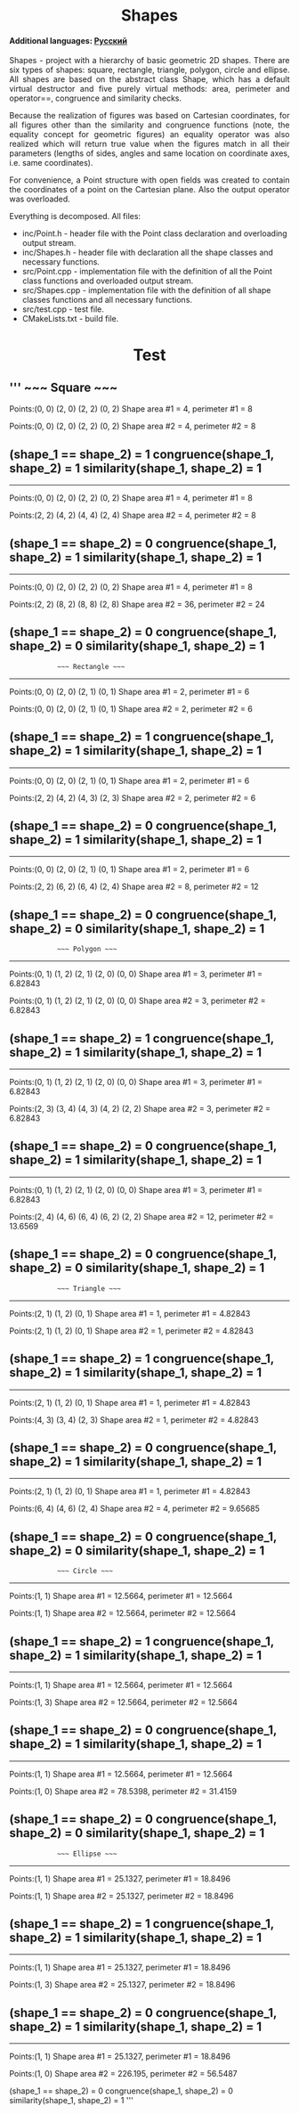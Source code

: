 <h1 align="center">Shapes</h1>
<h4>Additional languages: <a href="https://github.com/AlferovKirill/Study/blob/main/Shapes/README.RU.md">Русский</a></h4>

<p align="justify">Shapes - project with a hierarchy of basic geometric 2D shapes. There are six types of shapes: square, rectangle, triangle, polygon, circle and ellipse. All shapes are based on the abstract class Shape, which has a default virtual destructor and five purely virtual methods: area, perimeter and operator==, congruence and similarity checks.</p>

<p align="justify">Because the realization of figures was based on Cartesian coordinates, for all figures other than the similarity and congruence functions (note, the equality concept for geometric figures) an equality operator was also realized which will return true value when the figures match in all their parameters (lengths of sides, angles and same location on coordinate axes, i.e. same coordinates).</p>

<p align="justify">For convenience, a Point structure with open fields was created to contain the coordinates of a point on the Cartesian plane. Also the output operator was overloaded.</p>

<p align="justify">Everything is decomposed. All files:</p>
<ul>
  <li>inc/Point.h - header file with the Point class declaration and overloading output stream.</li>
  <li>inc/Shapes.h - header file with declaration all the shape classes and necessary functions.</li>
  <li>src/Point.cpp - implementation file with the definition of all the Point class functions and overloaded output stream.</li>
  <li>src/Shapes.cpp - implementation file with the definition of all shape classes functions and all necessary functions.</li>
  <li>src/test.cpp - test file.</li>
  <li>CMakeLists.txt - build file.</li>
</ul>

<h1 align="center">Test</h1>

'''
                ~~~ Square ~~~
-----------------------------------------------
Points:(0, 0) (2, 0) (2, 2) (0, 2)
Shape area #1 = 4, perimeter #1 = 8

Points:(0, 0) (2, 0) (2, 2) (0, 2)
Shape area #2 = 4, perimeter #2 = 8

(shape_1 == shape_2) = 1
congruence(shape_1, shape_2) = 1
similarity(shape_1, shape_2) = 1
-----------------------------------------------
-----------------------------------------------
Points:(0, 0) (2, 0) (2, 2) (0, 2)
Shape area #1 = 4, perimeter #1 = 8

Points:(2, 2) (4, 2) (4, 4) (2, 4)
Shape area #2 = 4, perimeter #2 = 8

(shape_1 == shape_2) = 0
congruence(shape_1, shape_2) = 1
similarity(shape_1, shape_2) = 1
-----------------------------------------------
-----------------------------------------------
Points:(0, 0) (2, 0) (2, 2) (0, 2)
Shape area #1 = 4, perimeter #1 = 8

Points:(2, 2) (8, 2) (8, 8) (2, 8)
Shape area #2 = 36, perimeter #2 = 24

(shape_1 == shape_2) = 0
congruence(shape_1, shape_2) = 0
similarity(shape_1, shape_2) = 1
-----------------------------------------------

                ~~~ Rectangle ~~~
-----------------------------------------------
Points:(0, 0) (2, 0) (2, 1) (0, 1)
Shape area #1 = 2, perimeter #1 = 6

Points:(0, 0) (2, 0) (2, 1) (0, 1)
Shape area #2 = 2, perimeter #2 = 6

(shape_1 == shape_2) = 1
congruence(shape_1, shape_2) = 1
similarity(shape_1, shape_2) = 1
-----------------------------------------------
-----------------------------------------------
Points:(0, 0) (2, 0) (2, 1) (0, 1)
Shape area #1 = 2, perimeter #1 = 6

Points:(2, 2) (4, 2) (4, 3) (2, 3)
Shape area #2 = 2, perimeter #2 = 6

(shape_1 == shape_2) = 0
congruence(shape_1, shape_2) = 1
similarity(shape_1, shape_2) = 1
-----------------------------------------------
-----------------------------------------------
Points:(0, 0) (2, 0) (2, 1) (0, 1)
Shape area #1 = 2, perimeter #1 = 6

Points:(2, 2) (6, 2) (6, 4) (2, 4)
Shape area #2 = 8, perimeter #2 = 12

(shape_1 == shape_2) = 0
congruence(shape_1, shape_2) = 0
similarity(shape_1, shape_2) = 1
-----------------------------------------------

                ~~~ Polygon ~~~
-----------------------------------------------
Points:(0, 1) (1, 2) (2, 1) (2, 0) (0, 0)
Shape area #1 = 3, perimeter #1 = 6.82843

Points:(0, 1) (1, 2) (2, 1) (2, 0) (0, 0)
Shape area #2 = 3, perimeter #2 = 6.82843

(shape_1 == shape_2) = 1
congruence(shape_1, shape_2) = 1
similarity(shape_1, shape_2) = 1
-----------------------------------------------
-----------------------------------------------
Points:(0, 1) (1, 2) (2, 1) (2, 0) (0, 0)
Shape area #1 = 3, perimeter #1 = 6.82843

Points:(2, 3) (3, 4) (4, 3) (4, 2) (2, 2)
Shape area #2 = 3, perimeter #2 = 6.82843

(shape_1 == shape_2) = 0
congruence(shape_1, shape_2) = 1
similarity(shape_1, shape_2) = 1
-----------------------------------------------
-----------------------------------------------
Points:(0, 1) (1, 2) (2, 1) (2, 0) (0, 0)
Shape area #1 = 3, perimeter #1 = 6.82843

Points:(2, 4) (4, 6) (6, 4) (6, 2) (2, 2)
Shape area #2 = 12, perimeter #2 = 13.6569

(shape_1 == shape_2) = 0
congruence(shape_1, shape_2) = 0
similarity(shape_1, shape_2) = 1
-----------------------------------------------

                ~~~ Triangle ~~~
-----------------------------------------------
Points:(2, 1) (1, 2) (0, 1)
Shape area #1 = 1, perimeter #1 = 4.82843

Points:(2, 1) (1, 2) (0, 1)
Shape area #2 = 1, perimeter #2 = 4.82843

(shape_1 == shape_2) = 1
congruence(shape_1, shape_2) = 1
similarity(shape_1, shape_2) = 1
-----------------------------------------------
-----------------------------------------------
Points:(2, 1) (1, 2) (0, 1)
Shape area #1 = 1, perimeter #1 = 4.82843

Points:(4, 3) (3, 4) (2, 3)
Shape area #2 = 1, perimeter #2 = 4.82843

(shape_1 == shape_2) = 0
congruence(shape_1, shape_2) = 1
similarity(shape_1, shape_2) = 1
-----------------------------------------------
-----------------------------------------------
Points:(2, 1) (1, 2) (0, 1)
Shape area #1 = 1, perimeter #1 = 4.82843

Points:(6, 4) (4, 6) (2, 4)
Shape area #2 = 4, perimeter #2 = 9.65685

(shape_1 == shape_2) = 0
congruence(shape_1, shape_2) = 0
similarity(shape_1, shape_2) = 1
-----------------------------------------------

                ~~~ Circle ~~~
-----------------------------------------------
Points:(1, 1)
Shape area #1 = 12.5664, perimeter #1 = 12.5664

Points:(1, 1)
Shape area #2 = 12.5664, perimeter #2 = 12.5664

(shape_1 == shape_2) = 1
congruence(shape_1, shape_2) = 1
similarity(shape_1, shape_2) = 1
-----------------------------------------------
-----------------------------------------------
Points:(1, 1)
Shape area #1 = 12.5664, perimeter #1 = 12.5664

Points:(1, 3)
Shape area #2 = 12.5664, perimeter #2 = 12.5664

(shape_1 == shape_2) = 0
congruence(shape_1, shape_2) = 1
similarity(shape_1, shape_2) = 1
-----------------------------------------------
-----------------------------------------------
Points:(1, 1)
Shape area #1 = 12.5664, perimeter #1 = 12.5664

Points:(1, 0)
Shape area #2 = 78.5398, perimeter #2 = 31.4159

(shape_1 == shape_2) = 0
congruence(shape_1, shape_2) = 0
similarity(shape_1, shape_2) = 1
-----------------------------------------------

                ~~~ Ellipse ~~~
-----------------------------------------------
Points:(1, 1)
Shape area #1 = 25.1327, perimeter #1 = 18.8496

Points:(1, 1)
Shape area #2 = 25.1327, perimeter #2 = 18.8496

(shape_1 == shape_2) = 1
congruence(shape_1, shape_2) = 1
similarity(shape_1, shape_2) = 1
-----------------------------------------------
-----------------------------------------------
Points:(1, 1)
Shape area #1 = 25.1327, perimeter #1 = 18.8496

Points:(1, 3)
Shape area #2 = 25.1327, perimeter #2 = 18.8496

(shape_1 == shape_2) = 0
congruence(shape_1, shape_2) = 1
similarity(shape_1, shape_2) = 1
-----------------------------------------------
-----------------------------------------------
Points:(1, 1)
Shape area #1 = 25.1327, perimeter #1 = 18.8496

Points:(1, 0)
Shape area #2 = 226.195, perimeter #2 = 56.5487

(shape_1 == shape_2) = 0
congruence(shape_1, shape_2) = 0
similarity(shape_1, shape_2) = 1
'''
